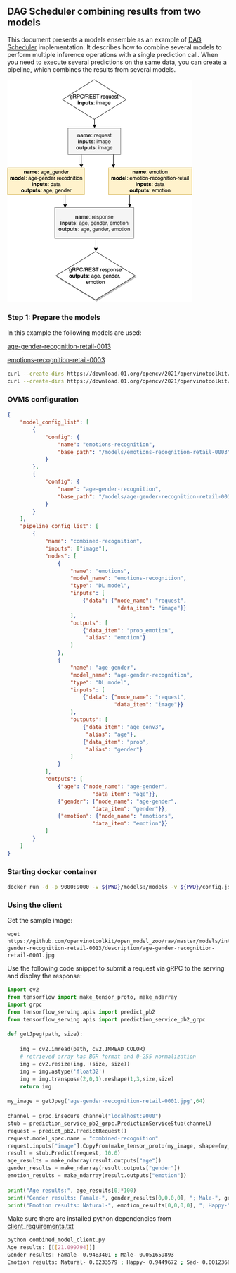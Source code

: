 ## DAG Scheduler combining results from two models

This document presents a models ensemble as an example of [DAG Scheduler](dag_scheduler.md) implementation.
It describes how to combine several models to perform multiple inference operations with a single prediction call.
When you need to execute several predictions on the same data, you can create a pipeline, which combines the results from several models.

![diagram](combined_model_dag.png)

### Step 1: Prepare the models

In this example the following models are used:

[age-gender-recognition-retail-0013](https://github.com/openvinotoolkit/open_model_zoo/blob/master/models/intel/age-gender-recognition-retail-0013/description/age-gender-recognition-retail-0013.md)

[emotions-recognition-retail-0003](https://github.com/openvinotoolkit/open_model_zoo/blob/master/models/intel/emotions-recognition-retail-0003/description/emotions-recognition-retail-0003.md)

```bash
curl --create-dirs https://download.01.org/opencv/2021/openvinotoolkit/2021.1/open_model_zoo/models_bin/1/age-gender-recognition-retail-0013/FP32/age-gender-recognition-retail-0013.bin https://download.01.org/opencv/2021/openvinotoolkit/2021.1/open_model_zoo/models_bin/1/age-gender-recognition-retail-0013/FP32/age-gender-recognition-retail-0013.xml -o models/age-gender-recognition-retail-0013/1/age-gender-recognition-retail-0013.bin -o models/age-gender-recognition/1/age-gender-recognition-retail-0013.xml
curl --create-dirs https://download.01.org/opencv/2021/openvinotoolkit/2021.1/open_model_zoo/models_bin/1/emotions-recognition-retail-0003/FP32/emotions-recognition-retail-0003.bin https://download.01.org/opencv/2021/openvinotoolkit/2021.1/open_model_zoo/models_bin/1/emotions-recognition-retail-0003/FP32/emotions-recognition-retail-0003.xml -o models/emotions-recognition-retail-0003/1/emotions-recognition-retail-0003.bin -o models/emotions-recognition/1/emotions-recognition-retail-0003.xml

```

### OVMS configuration

```json
{
    "model_config_list": [
        {
            "config": {
                "name": "emotions-recognition",
                "base_path": "/models/emotions-recognition-retail-0003"
            }
        },
        {
            "config": {
                "name": "age-gender-recognition",
                "base_path": "/models/age-gender-recognition-retail-0013"
            }
        }
    ],
    "pipeline_config_list": [
        {
            "name": "combined-recognition",
            "inputs": ["image"],
            "nodes": [
                {
                    "name": "emotions",
                    "model_name": "emotions-recognition",
                    "type": "DL model",
                    "inputs": [
                        {"data": {"node_name": "request",
                                   "data_item": "image"}}
                    ], 
                    "outputs": [
                        {"data_item": "prob_emotion",
                         "alias": "emotion"}
                    ] 
                },
                {
                    "name": "age-gender",
                    "model_name": "age-gender-recognition",
                    "type": "DL model",
                    "inputs": [
                        {"data": {"node_name": "request",
                                  "data_item": "image"}}
                    ], 
                    "outputs": [
                        {"data_item": "age_conv3",
                         "alias": "age"},
                        {"data_item": "prob",
                         "alias": "gender"}
                    ] 
                }
            ],
            "outputs": [
                {"age": {"node_name": "age-gender",
                           "data_item": "age"}},
                {"gender": {"node_name": "age-gender",
                           "data_item": "gender"}},
                {"emotion": {"node_name": "emotions",
                           "data_item": "emotion"}}
            ]
        }
    ]
}
```

### Starting docker container
```bash
docker run -d -p 9000:9000 -v ${PWD}/models:/models -v ${PWD}/config.json:/config.json openvino/model_server --config_path /config.json --port 9000
```

### Using the client 

Get the sample image:
```
wget https://github.com/openvinotoolkit/open_model_zoo/raw/master/models/intel/age-gender-recognition-retail-0013/description/age-gender-recognition-retail-0001.jpg
```

Use the following code snippet to submit a request via gRPC to the serving and display the response:

```python
import cv2
from tensorflow import make_tensor_proto, make_ndarray
import grpc
from tensorflow_serving.apis import predict_pb2
from tensorflow_serving.apis import prediction_service_pb2_grpc

def getJpeg(path, size):

    img = cv2.imread(path, cv2.IMREAD_COLOR)
    # retrieved array has BGR format and 0-255 normalization
    img = cv2.resize(img, (size, size))
    img = img.astype('float32')
    img = img.transpose(2,0,1).reshape(1,3,size,size)
    return img

my_image = getJpeg('age-gender-recognition-retail-0001.jpg',64)

channel = grpc.insecure_channel("localhost:9000")
stub = prediction_service_pb2_grpc.PredictionServiceStub(channel)
request = predict_pb2.PredictRequest()
request.model_spec.name = "combined-recognition"
request.inputs["image"].CopyFrom(make_tensor_proto(my_image, shape=(my_image.shape)))
result = stub.Predict(request, 10.0)
age_results = make_ndarray(result.outputs["age"])
gender_results = make_ndarray(result.outputs["gender"])
emotion_results = make_ndarray(result.outputs["emotion"])

print("Age results:", age_results[0]*100)
print("Gender results: Famale-", gender_results[0,0,0,0], "; Male-", gender_results[0,1,0,0] )
print("Emotion results: Natural-", emotion_results[0,0,0,0], "; Happy-", emotion_results[0,1,0,0], "; Sad-", emotion_results[0,2,0,0], "; Surprise-", emotion_results[0,3,0,0], "; Angry-", emotion_results[0,4,0,0] )
```

Make sure there are installed python dependencies from [client_requirements.txt](../example_client/client_requirements.txt)

```bash
python combined_model_client.py
Age results: [[[21.099794]]]
Gender results: Famale- 0.9483401 ; Male- 0.051659893
Emotion results: Natural- 0.0233579 ; Happy- 0.9449672 ; Sad- 0.0012368461 ; Surprise- 0.028111037 ; Angry- 0.0023269344
```